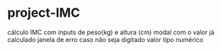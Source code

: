 # project-IMC
cálculo IMC com inputs de peso(kg) e altura (cm)
modal com o valor já calculado
janela de erro caso não seja digitado valor tipo numérico
